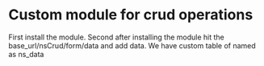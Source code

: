 # Custom module for crud operations
First install the module.
Second after installing the module hit the base_url/nsCrud/form/data and add data.
We have custom table of named as ns_data